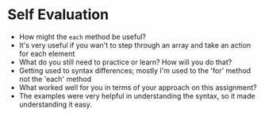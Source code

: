 # Self Evaluation

- How might the `each` method be useful?
- It's very useful if you wan't to step through an array and take an action for each element
- What do you still need to practice or learn? How will you do that?
- Getting used to syntax differences; mostly I'm used to the 'for' method not the 'each' method
- What worked well for you in terms of your approach on this
assignment?
- The examples were very helpful in understanding the syntax, so it made understanding it easy.